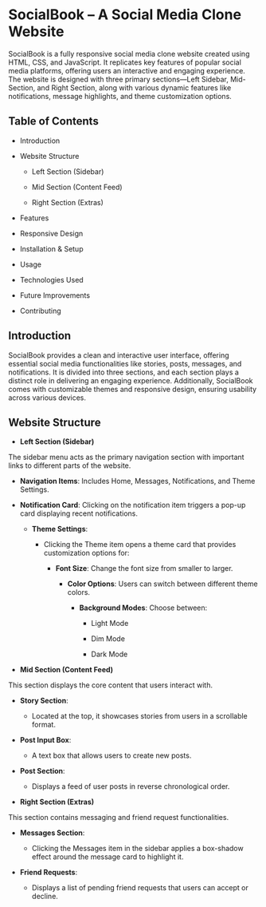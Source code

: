 # SocialBook – A Social Media Clone Website

SocialBook is a fully responsive social media clone website created using HTML, CSS, and JavaScript. It replicates key features of popular social media platforms, offering users an interactive and engaging experience. The website is designed with three primary sections—Left Sidebar, Mid-Section, and Right Section, along with various dynamic features like notifications, message highlights, and theme customization options.

## Table of Contents

- Introduction

- Website Structure

    - Left Section (Sidebar)

    - Mid Section (Content Feed)

    - Right Section (Extras)

- Features

- Responsive Design

- Installation & Setup

- Usage

- Technologies Used

- Future Improvements

- Contributing

## Introduction

SocialBook provides a clean and interactive user interface, offering essential social media functionalities like stories, posts, messages, and notifications. It is divided into three sections, and each section plays a distinct role in delivering an engaging experience. Additionally, SocialBook comes with customizable themes and responsive design, ensuring usability across various devices.

## Website Structure

- **Left Section (Sidebar)**

The sidebar menu acts as the primary navigation section with important links to different parts of the website.

- **Navigation Items**: Includes Home, Messages, Notifications, and Theme Settings.

- **Notification Card**: Clicking on the notification item triggers a pop-up card    displaying recent notifications.

  - **Theme Settings**:

    - Clicking the Theme item opens a theme card that provides customization options  for:

      - **Font Size**: Change the font size from smaller to larger.

        - **Color Options**: Users can switch between different theme colors.
            
            - **Background Modes**: Choose between:

                - Light Mode

                - Dim Mode

                - Dark Mode

- **Mid Section (Content Feed)**

This section displays the core content that users interact with.

- **Story Section**:

   - Located at the top, it showcases stories from users in a scrollable format.

- **Post Input Box**:

   - A text box that allows users to create new posts.

- **Post Section**:

   - Displays a feed of user posts in reverse chronological order.

- **Right Section (Extras)**

This section contains messaging and friend request functionalities.

- **Messages Section**:

   - Clicking the Messages item in the sidebar applies a box-shadow effect around the message card to highlight it.

- **Friend Requests**:

   - Displays a list of pending friend requests that users can accept or decline.







